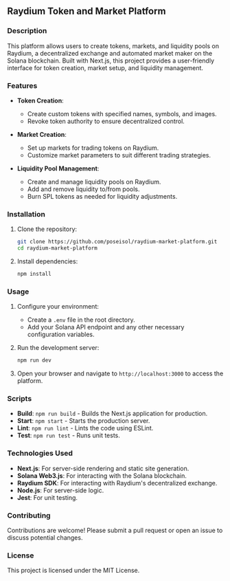 ## Raydium Token and Market Platform

### Description

This platform allows users to create tokens, markets, and liquidity pools on Raydium, a decentralized exchange and automated market maker on the Solana blockchain. Built with Next.js, this project provides a user-friendly interface for token creation, market setup, and liquidity management.

### Features

- **Token Creation**:
  - Create custom tokens with specified names, symbols, and images.
  - Revoke token authority to ensure decentralized control.

- **Market Creation**:
  - Set up markets for trading tokens on Raydium.
  - Customize market parameters to suit different trading strategies.

- **Liquidity Pool Management**:
  - Create and manage liquidity pools on Raydium.
  - Add and remove liquidity to/from pools.
  - Burn SPL tokens as needed for liquidity adjustments.

### Installation

1. Clone the repository:
    ```bash
    git clone https://github.com/poseisol/raydium-market-platform.git
    cd raydium-market-platform
    ```

2. Install dependencies:
    ```bash
    npm install
    ```

### Usage

1. Configure your environment:
    - Create a `.env` file in the root directory.
    - Add your Solana API endpoint and any other necessary configuration variables.

2. Run the development server:
    ```bash
    npm run dev
    ```

3. Open your browser and navigate to `http://localhost:3000` to access the platform.

### Scripts

- **Build**: `npm run build` - Builds the Next.js application for production.
- **Start**: `npm start` - Starts the production server.
- **Lint**: `npm run lint` - Lints the code using ESLint.
- **Test**: `npm run test` - Runs unit tests.

### Technologies Used

- **Next.js**: For server-side rendering and static site generation.
- **Solana Web3.js**: For interacting with the Solana blockchain.
- **Raydium SDK**: For interacting with Raydium's decentralized exchange.
- **Node.js**: For server-side logic.
- **Jest**: For unit testing.

### Contributing

Contributions are welcome! Please submit a pull request or open an issue to discuss potential changes.

### License

This project is licensed under the MIT License.